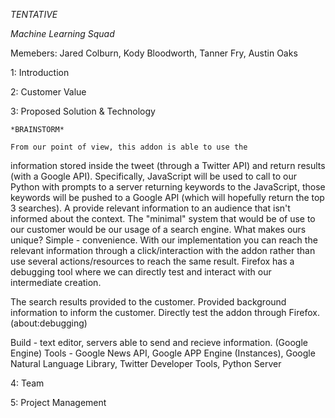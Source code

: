 *TENTATIVE* 

*Machine Learning Squad*

Memebers:
Jared Colburn,
Kody Bloodworth,
Tanner Fry,
Austin Oaks

1: Introduction

2: Customer Value

3: Proposed Solution & Technology

	*BRAINSTORM* 

	From our point of view, this addon is able to use the
 information stored inside the tweet (through a Twitter API)
 and return results (with a Google API). Specifically, JavaScript
 will be used to call to our Python with prompts to a server returning
 keywords to the JavaScript, those keywords will be pushed to a Google
 API (which will hopefully return the top 3 searches). A provide
 relevant information to an audience that isn't informed about the
 context. The "minimal" system that would be of use to our customer 
 would be our usage of a search engine. What makes ours unique? 
 Simple - convenience. With our implementation you can reach the 
 relevant information through a click/interaction with the addon 
 rather than use several actions/resources to reach the same result.
 Firefox has a debugging tool where we can directly test and interact 
 with our intermediate creation. 

The search results provided to the customer.
Provided background information to inform the customer.
Directly test the addon through Firefox. (about:debugging)

Build - text editor, servers able to send and recieve information. (Google Engine)
Tools - Google News API, Google APP Engine (Instances), Google Natural Language Library, Twitter Developer Tools, Python Server

4: Team

5: Project Management
